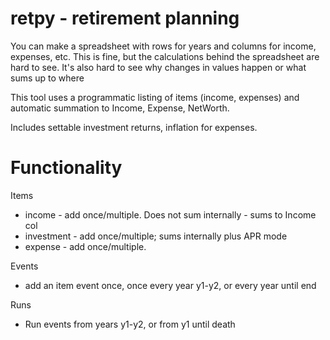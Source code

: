 

# retpy - retirement planning

You can make a spreadsheet with rows for years and columns for income, expenses, etc. This is fine, but the calculations behind the spreadsheet are hard to see. It's also hard to see why changes in values happen or what sums up to where

This tool uses a programmatic listing of items (income, expenses) and automatic summation to Income, Expense, NetWorth.

Includes settable investment returns, inflation for expenses.

# Functionality

Items
* income - add once/multiple. Does not sum internally - sums to Income col
* investment - add once/multiple; sums internally plus APR mode
* expense - add once/multiple. 

Events
* add an item event once, once every year y1-y2, or every year until end

Runs
* Run events from years y1-y2, or from y1 until death

